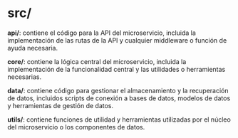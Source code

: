 # src/
**api/**: contiene el código para la API del microservicio, incluida la implementación de las rutas de la API y cualquier middleware o función de ayuda necesaria.

**core/**: contiene la lógica central del microservicio, incluida la implementación de la funcionalidad central y las utilidades o herramientas necesarias.

**data/**: contiene código para gestionar el almacenamiento y la recuperación de datos, incluidos scripts de conexión a bases de datos, modelos de datos y herramientas de gestión de datos.

**utils/**: contiene funciones de utilidad y herramientas utilizadas por el núcleo del microservicio o los componentes de datos.
